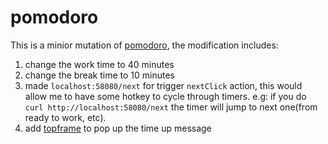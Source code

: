 # pomodoro

This is a minior mutation of [pomodoro](https://github.com/progrium/macdriver/tree/main/macos/_examples/pomodoro), the modification includes:
1. change the work time to 40 minutes
2. change the break time to 10 minutes
3. made `localhost:58080/next` for trigger `nextClick` action, this would allow me to have some hotkey to cycle through timers.
	e.g: if you do `curl http://localhost:58080/next` the timer will jump to next one(from ready to work, etc).
4. add [topframe](https://github.com/progrium/topframe) to pop up the time up message

